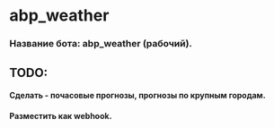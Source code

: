 # abp_weather
### Название бота: abp_weather (рабочий). 
## TODO:
#### Сделать - почасовые прогнозы, прогнозы по крупным городам.
#### Разместить как webhook.
